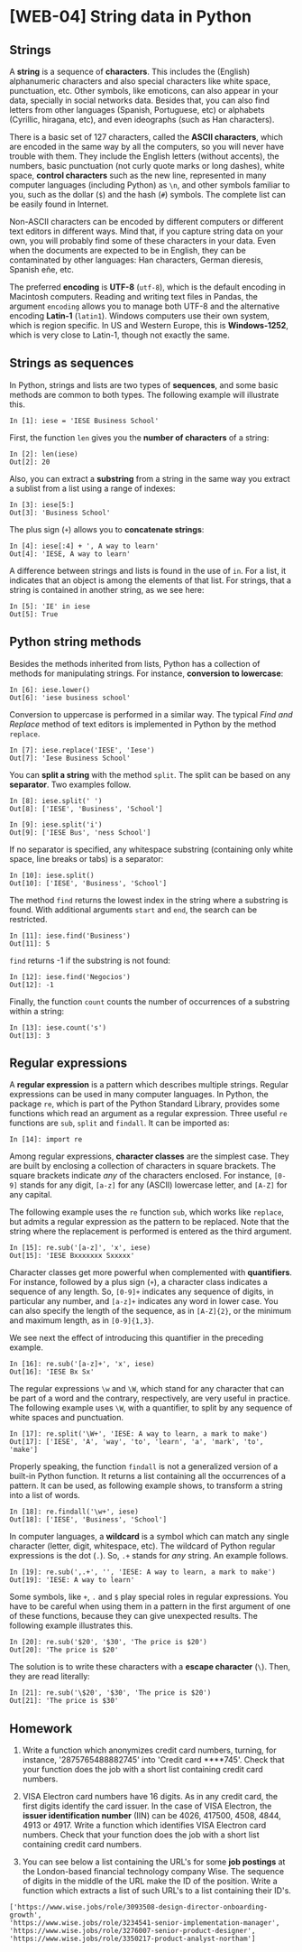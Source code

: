 # [WEB-04] String data in Python

## Strings

A **string** is a sequence of **characters**. This includes the (English) alphanumeric characters and also special characters like white space, punctuation, etc. Other symbols, like emoticons, can also appear in your data, specially in social networks data. Besides that, you can also find letters from other languages (Spanish, Portuguese, etc) or alphabets (Cyrillic, hiragana, etc), and even ideographs (such as Han characters).

There is a basic set of 127 characters, called the **ASCII characters**, which are encoded in the same way by all the computers, so you will never have trouble with them. They include the English letters (without accents), the numbers, basic punctuation (not curly quote marks or long dashes), white space, **control characters** such as the new line, represented in many computer languages (including Python) as `\n`, and other symbols familiar to you, such as the dollar (`$`) and the hash (`#`) symbols. The complete list can be easily found in Internet.

Non-ASCII characters can be encoded by different computers or different text editors in different ways. Mind that, if you capture string data on your own, you will probably find some of these characters in your data. Even when the documents are expected to be in English, they can be contaminated by other languages: Han characters, German dieresis, Spanish eñe, etc.

The preferred **encoding** is **UTF-8** (`utf-8`), which is the default encoding in Macintosh computers. Reading and writing text files in Pandas, the argument `encoding` allows you to manage both UTF-8 and the alternative encoding **Latin-1** (`latin1`). Windows computers use their own system, which is region specific. In US and Western Europe, this is **Windows-1252**, which is very close to Latin-1, though not exactly the same.

## Strings as sequences

In Python, strings and lists are two types of **sequences**, and some basic methods are common to both types. The following example will illustrate this.

```
In [1]: iese = 'IESE Business School'
```

First, the function `len` gives you the **number of characters** of a string:

```
In [2]: len(iese)
Out[2]: 20
```

Also, you can extract a **substring** from a string in the same way you extract a sublist from a list using a range of indexes:

```
In [3]: iese[5:]
Out[3]: 'Business School'
```

The plus sign (`+`) allows you to **concatenate strings**:

```
In [4]: iese[:4] + ', A way to learn'
Out[4]: 'IESE, A way to learn'
```

A difference between strings and lists is found in the use of `in`. For a list, it indicates that an object is among the elements of that list. For strings, that a string is contained in another string, as we see here:

```
In [5]: 'IE' in iese
Out[5]: True
```

## Python string methods

Besides the methods inherited from lists, Python has a collection of methods for manipulating strings. For instance, **conversion to lowercase**:

```
In [6]: iese.lower()
Out[6]: 'iese business school'
```

Conversion to uppercase is performed in a similar way. The typical *Find and Replace* method of text editors is implemented in Python by the method `replace`.

```
In [7]: iese.replace('IESE', 'Iese')
Out[7]: 'Iese Business School'
```

You can **split a string** with the method `split`. The split can be based on any **separator**. Two examples follow.

```
In [8]: iese.split(' ')
Out[8]: ['IESE', 'Business', 'School']
```

```
In [9]: iese.split('i')
Out[9]: ['IESE Bus', 'ness School']
```

If no separator is specified, any whitespace substring (containing only white space, line breaks or tabs) is a separator:

```
In [10]: iese.split()
Out[10]: ['IESE', 'Business', 'School']
```

The method `find` returns the lowest index in the string where a substring is found. With additional arguments `start` and `end`, the search can be restricted.

```
In [11]: iese.find('Business')
Out[11]: 5
```

`find` returns -1 if the substring is not found:

```
In [12]: iese.find('Negocios')
Out[12]: -1
```

Finally, the function `count` counts the number of occurrences of a substring within a string:

```
In [13]: iese.count('s')
Out[13]: 3
```

## Regular expressions

A **regular expression** is a pattern which describes multiple strings. Regular expressions can be used in many computer languages. In Python, the package `re`, which is part of the Python Standard Library, provides some functions which read an argument as a regular expression. Three useful `re` functions are `sub`, `split` and `findall`. It can be imported as:

```
In [14]: import re
```

Among regular expressions, **character classes** are the simplest case. They are built by enclosing a collection of characters in square brackets. The square brackets indicate *any* of the characters enclosed. For instance, `[0-9]` stands for any digit, `[a-z]` for any (ASCII) lowercase letter, and `[A-Z]` for any capital. 

The following example uses the `re` function `sub`, which works like `replace`, but admits a regular expression as the pattern to be replaced. Note that the string where the replacement is performed is entered as the third argument.

```
In [15]: re.sub('[a-z]', 'x', iese)
Out[15]: 'IESE Bxxxxxxx Sxxxxx'
```

Character classes get more powerful when complemented with **quantifiers**. For instance, followed by a plus sign (`+`), a character class indicates a sequence of any length. So, `[0-9]+` indicates any sequence of digits, in particular any number, and `[a-z]+` indicates any word in lower case. You can also specify the length of the sequence, as in `[A-Z]{2}`, or the minimum and maximum length, as in `[0-9]{1,3}`.

We see next the effect of introducing this quantifier in the preceding example.

```
In [16]: re.sub('[a-z]+', 'x', iese)
Out[16]: 'IESE Bx Sx'
```

The regular expressions `\w` and `\W`, which stand for any character that can be part of a word and the contrary, respectively, are very useful in practice. The following example uses `\W`, with a quantifier, to split by any sequence of white spaces and punctuation. 

```
In [17]: re.split('\W+', 'IESE: A way to learn, a mark to make')
Out[17]: ['IESE', 'A', 'way', 'to', 'learn', 'a', 'mark', 'to', 'make']
```

Properly speaking, the function `findall` is not a generalized version of a built-in Python function. It returns a list containing all the occurrences of a pattern. It can be used, as following example shows, to transform a string into a list of words.

```
In [18]: re.findall('\w+', iese)
Out[18]: ['IESE', 'Business', 'School']
```

In computer languages, a **wildcard** is a symbol which can match any single character (letter, digit, whitespace, etc). The wildcard of Python regular expressions is the dot (`.`). So, `.+` stands for *any* string. An example follows.

```
In [19]: re.sub(',.+', '', 'IESE: A way to learn, a mark to make')
Out[19]: 'IESE: A way to learn'
```

Some symbols, like `+`, `.` and `$` play special roles in regular expressions. You have to be careful when using them in a pattern in the first argument of one of these functions, because they can give unexpected results. The following example illustrates this.

```
In [20]: re.sub('$20', '$30', 'The price is $20')
Out[20]: 'The price is $20'
```

The solution is to write these characters with a **escape character** (`\`). Then, they are read literally:

```
In [21]: re.sub('\$20', '$30', 'The price is $20')
Out[21]: 'The price is $30'
```

## Homework

1. Write a function which anonymizes credit card numbers, turning, for instance, '2875765488882745' into 'Credit card ****745'. Check that your function does the job with a short list containing credit card numbers.

2. VISA Electron card numbers have 16 digits. As in any credit card, the first digits identify the card issuer. In the case of VISA Electron, the **issuer identification number** (IIN) can be 4026, 417500, 4508, 4844, 4913 or 4917. Write a function which identifies VISA Electron card numbers. Check that your function does the job with a short list containing credit card numbers.

3. You can see below a list containing the URL's for some **job postings** at the London-based financial technology company Wise. The sequence of digits in the middle of the URL make the ID of the position. Write a function which extracts a list of such URL's to a list containing their ID's.

```
['https://www.wise.jobs/role/3093508-design-director-onboarding-growth',
'https://www.wise.jobs/role/3234541-senior-implementation-manager',
'https://www.wise.jobs/role/3276007-senior-product-designer',
'https://www.wise.jobs/role/3350217-product-analyst-northam']
```
